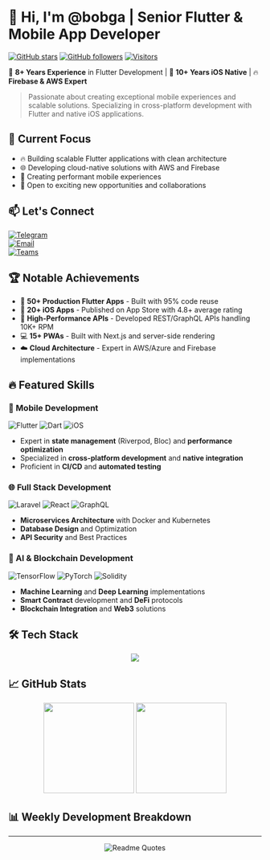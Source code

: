 # 👋 Hi, I'm @bobga | Senior Flutter & Mobile App Developer

[![GitHub stars](https://img.shields.io/github/stars/bobga/bobga?style=social)](https://github.com/bobga/bobga/stargazers)
[![GitHub followers](https://img.shields.io/github/followers/bobga?style=social)](https://github.com/bobga)
[![Visitors](https://komarev.com/ghpvc/?username=bobga&label=Profile%20views&color=0e75b6&style=flat)](https://github.com/bobga)

🚀 **8+ Years Experience** in Flutter Development | 🍏 **10+ Years iOS Native** | 🔥 **Firebase & AWS Expert**

> Passionate about creating exceptional mobile experiences and scalable solutions. Specializing in cross-platform development with Flutter and native iOS applications.

## 🎯 Current Focus

- 🔥 Building scalable Flutter applications with clean architecture
- 🌐 Developing cloud-native solutions with AWS and Firebase
- 📱 Creating performant mobile experiences
- 🤝 Open to exciting new opportunities and collaborations

## 📫 Let's Connect

<p align="left">
  <!-- Telegram -->
  <a href="https://t.me/fluttercto">
    <img alt="Telegram" src="https://img.shields.io/badge/Telegram-@fluttercto-26A5E4?style=for-the-badge&logo=telegram&logoColor=white"/>
  </a></br>
  <!-- Gmail -->
  <a href="mailto:virtium1000@gmail.com">
    <img alt="Email" src="https://img.shields.io/badge/Email-virtium1000@gmail.com-D14836?style=for-the-badge&logo=gmail&logoColor=white"/>
  </a></br>
  
  <!-- Microsoft Teams -->
  <a href="https://teams.microsoft.com/l/chat/0/0?users=virtium1000@gmail.com">
    <img alt="Teams" src="https://img.shields.io/badge/Teams-Chat-6264A7?style=for-the-badge&logo=microsoft-teams&logoColor=white"/>
  </a>
</p>

## 🏆 Notable Achievements

- 🏅 **50+ Production Flutter Apps** - Built with 95% code reuse
- 🌟 **20+ iOS Apps** - Published on App Store with 4.8+ average rating
- 🚀 **High-Performance APIs** - Developed REST/GraphQL APIs handling 10K+ RPM
- 💻 **15+ PWAs** - Built with Next.js and server-side rendering
- ☁️ **Cloud Architecture** - Expert in AWS/Azure and Firebase implementations

## 🔥 Featured Skills

### 📱 Mobile Development
<p align="left">
  <img alt="Flutter" src="https://img.shields.io/badge/Flutter-Expert-02569B?logo=flutter&style=for-the-badge"/>
  <img alt="Dart" src="https://img.shields.io/badge/Dart-Pro-0175C2?logo=dart&style=for-the-badge"/>
  <img alt="iOS" src="https://img.shields.io/badge/iOS_Swift-8+years-FA7343?logo=swift&style=for-the-badge"/>
</p>

- Expert in **state management** (Riverpod, Bloc) and **performance optimization**
- Specialized in **cross-platform development** and **native integration**
- Proficient in **CI/CD** and **automated testing**

### 🌐 Full Stack Development
<p align="left">
  <img alt="Laravel" src="https://img.shields.io/badge/Laravel-10+years-FF2D20?logo=laravel&style=for-the-badge"/>
  <img alt="React" src="https://img.shields.io/badge/React-5+years-61DAFB?logo=react&style=for-the-badge"/>
  <img alt="GraphQL" src="https://img.shields.io/badge/GraphQL-4+years-E10098?logo=graphql&style=for-the-badge"/>
</p>

- **Microservices Architecture** with Docker and Kubernetes
- **Database Design** and Optimization
- **API Security** and Best Practices

### 🤖 AI & Blockchain Development
<p align="left">
  <img alt="TensorFlow" src="https://img.shields.io/badge/TensorFlow-3+years-FF6F00?logo=tensorflow&style=for-the-badge"/>
  <img alt="PyTorch" src="https://img.shields.io/badge/PyTorch-3+years-EE4C2C?logo=pytorch&style=for-the-badge"/>
  <img alt="Solidity" src="https://img.shields.io/badge/Solidity-2+years-363636?logo=solidity&style=for-the-badge"/>
</p>

- **Machine Learning** and **Deep Learning** implementations
- **Smart Contract** development and **DeFi** protocols
- **Blockchain Integration** and **Web3** solutions

## 🛠️ Tech Stack

<p align="center">
  <img src="https://skillicons.dev/icons?i=flutter,dart,swift,react,laravel,nodejs,firebase,aws,azure,docker,git,graphql,mysql,postgres,html,css,js,tailwind,tensorflow,pytorch,solidity&perline=9"/>
</p>

## 📈 GitHub Stats

<div align="center">
  <img height="180em" src="https://github-readme-stats.vercel.app/api?username=bobga&show_icons=true&theme=radical&include_all_commits=true"/>
  <img height="180em" src="https://github-readme-stats.vercel.app/api/top-langs/?username=bobga&layout=compact&theme=radical&hide_title=true"/>
</div>

## 📊 Weekly Development Breakdown

<!--START_SECTION:waka-->
<!--END_SECTION:waka-->

---
<div align="center">
  <img src="https://quotes-github-readme.vercel.app/api?type=horizontal&theme=radical" alt="Readme Quotes"/>
</div>


